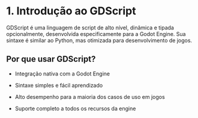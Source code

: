 # 1. Introdução ao GDScript

GDScript é uma linguagem de script de alto nível, dinâmica e tipada opcionalmente, desenvolvida especificamente para a Godot Engine. Sua sintaxe é similar ao Python, mas otimizada para desenvolvimento de jogos.

## Por que usar GDScript?

- Integração nativa com a Godot Engine

- Sintaxe simples e fácil aprendizado

- Alto desempenho para a maioria dos casos de uso em jogos

- Suporte completo a todos os recursos da engine

